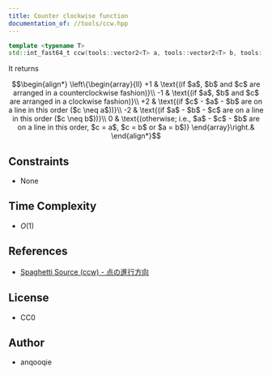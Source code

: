 ```yaml
---
title: Counter clockwise function
documentation_of: //tools/ccw.hpp
---
```


```cpp
template <typename T>
std::int_fast64_t ccw(tools::vector2<T> a, tools::vector2<T> b, tools::vector2<T> c);
```

It returns 

$$\begin{align*}
\left\{\begin{array}{ll}
+1 & \text{(if $a$, $b$ and $c$ are arranged in a counterclockwise fashion)}\\
-1 & \text{(if $a$, $b$ and $c$ are arranged in a clockwise fashion)}\\
+2 & \text{(if $c$ - $a$ - $b$ are on a line in this order ($c \neq a$))}\\
-2 & \text{(if $a$ - $b$ - $c$ are on a line in this order ($c \neq b$))}\\
0 & \text{(otherwise; i.e., $a$ - $c$ - $b$ are on a line in this order, $c = a$, $c = b$ or $a = b$)}
\end{array}\right.&
\end{align*}$$

## Constraints
- None

## Time Complexity
- $O(1)$

## References
- [Spaghetti Source (ccw) - 点の進行方向](http://www.prefield.com/algorithm/geometry/ccw.html)

## License
- CC0

## Author
- anqooqie
